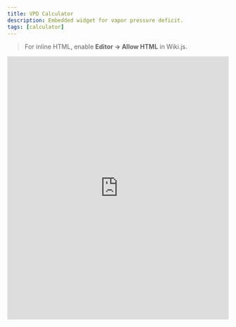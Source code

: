 ```yaml
---
title: VPD Calculator
description: Embedded widget for vapor pressure deficit.
tags: [calculator]
---
```


> For inline HTML, enable **Editor → Allow HTML** in Wiki.js.

<iframe src="https://example.com/vpd.html" width="100%" height="600" loading="lazy" style="border:0"></iframe>

